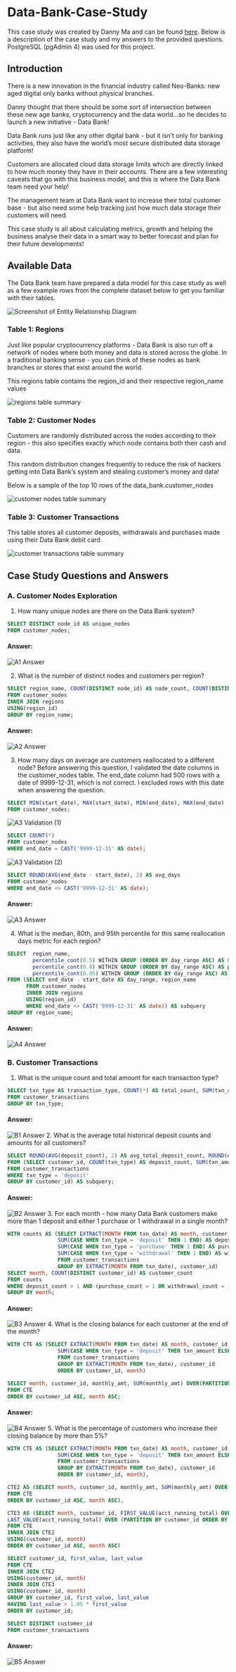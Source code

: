 # Data-Bank-Case-Study
This case study was created by Danny Ma and can be found [here](https://8weeksqlchallenge.com/case-study-4/). Below is a description of the case study and my answers to the provided questions. PostgreSQL (pgAdmin 4) was used for this project.
## Introduction
There is a new innovation in the financial industry called Neo-Banks: new aged digital only banks without physical branches.

Danny thought that there should be some sort of intersection between these new age banks, cryptocurrency and the data world…so he decides to launch a new initiative - Data Bank!

Data Bank runs just like any other digital bank - but it isn’t only for banking activities, they also have the world’s most secure distributed data storage platform!

Customers are allocated cloud data storage limits which are directly linked to how much money they have in their accounts. There are a few interesting caveats that go with this business model, and this is where the Data Bank team need your help!

The management team at Data Bank want to increase their total customer base - but also need some help tracking just how much data storage their customers will need.

This case study is all about calculating metrics, growth and helping the business analyse their data in a smart way to better forecast and plan for their future developments!

## Available Data
The Data Bank team have prepared a data model for this case study as well as a few example rows from the complete dataset below to get you familiar with their tables.

![Screenshot of Entity Relationship Diagram](https://8weeksqlchallenge.com/images/case-study-4-erd.png)

### Table 1: Regions
Just like popular cryptocurrency platforms - Data Bank is also run off a network of nodes where both money and data is stored across the globe. In a traditional banking sense - you can think of these nodes as bank branches or stores that exist around the world.

This regions table contains the region_id and their respective region_name values

![regions table summary](https://user-images.githubusercontent.com/129814364/229970861-a5f64012-9f4b-4b1a-9b2b-d71b7886bef6.JPG)

### Table 2: Customer Nodes
Customers are randomly distributed across the nodes according to their region - this also specifies exactly which node contains both their cash and data.

This random distribution changes frequently to reduce the risk of hackers getting into Data Bank’s system and stealing customer’s money and data!

Below is a sample of the top 10 rows of the data_bank.customer_nodes

![customer nodes table summary](https://user-images.githubusercontent.com/129814364/229971006-f4ff8239-e5b7-4c46-b427-7ed6041ce90e.JPG)

### Table 3: Customer Transactions
This table stores all customer deposits, withdrawals and purchases made using their Data Bank debit card.

![customer transactions table summary](https://user-images.githubusercontent.com/129814364/229971128-756f660c-c481-44a8-90a2-6b0cdfc26029.JPG)

## Case Study Questions and Answers
### A. Customer Nodes Exploration
1. How many unique nodes are there on the Data Bank system?
```sql
SELECT DISTINCT node_id AS unique_nodes
FROM customer_nodes;
```
#### Answer:
![A1 Answer](https://user-images.githubusercontent.com/129814364/230783766-abfbf86f-bf6d-40f7-b90b-10e980b71174.JPG)

2. What is the number of distinct nodes and customers per region?
```sql
SELECT region_name, COUNT(DISTINCT node_id) AS node_count, COUNT(DISTINCT customer_id) AS customer_count
FROM customer_nodes
INNER JOIN regions
USING(region_id)
GROUP BY region_name;
```
#### Answer:
![A2 Answer](https://user-images.githubusercontent.com/129814364/230783948-da7b7322-84af-417f-a11d-f19f13b721c8.JPG)

3. How many days on average are customers reallocated to a different node?
Before answering this question, I validated the date columns in the customer_nodes table. The end_date column had 500 rows with a date of 9999-12-31, which is not correct. I excluded rows with this date when answering the question.
```sql
SELECT MIN(start_date), MAX(start_date), MIN(end_date), MAX(end_date)
FROM customer_nodes;
```
![A3 Validation (1)](https://user-images.githubusercontent.com/129814364/230784847-2c26b39e-63f8-4a89-83fe-fccf8e5dfd1c.JPG)
```sql
SELECT COUNT(*)
FROM customer_nodes
WHERE end_date = CAST('9999-12-31' AS date);
```
![A3 Validation (2)](https://user-images.githubusercontent.com/129814364/230784885-b3daa26b-2419-4567-8d1b-e109755a2a05.JPG)
```sql
SELECT ROUND(AVG(end_date - start_date), 2) AS avg_days
FROM customer_nodes
WHERE end_date <> CAST('9999-12-31' AS date);
```
#### Answer:
![A3 Answer](https://user-images.githubusercontent.com/129814364/230784295-8e86d535-b492-408f-9725-f40bee3900a3.JPG)

4. What is the median, 80th, and 95th percentile for this same reallocation days metric for each region?
```sql
SELECT 	region_name,
		percentile_cont(0.5) WITHIN GROUP (ORDER BY day_range ASC) AS median,
		percentile_cont(0.8) WITHIN GROUP (ORDER BY day_range ASC) AS percentile_80th,
		percentile_cont(0.95) WITHIN GROUP (ORDER BY day_range ASC) AS percentile_95th
FROM (SELECT end_date - start_date AS day_range, region_name
	  FROM customer_nodes
	  INNER JOIN regions
	  USING(region_id)
	  WHERE end_date <> CAST('9999-12-31' AS date)) AS subquery
GROUP BY region_name;
```
#### Answer:
![A4 Answer](https://user-images.githubusercontent.com/129814364/230784392-989d67cf-14a6-41e6-bfcb-3dfe57632d5b.JPG)

### B. Customer Transactions
1. What is the unique count and total amount for each transaction type?
```sql
SELECT txn_type AS transaction_type, COUNT(*) AS total_count, SUM(txn_amount) AS total_amount
FROM customer_transactions
GROUP BY txn_type;
```
#### Answer:
![B1 Answer](https://user-images.githubusercontent.com/129814364/230789097-f4a4a76d-d7b0-4437-b2d6-6d218185655b.JPG)
2. What is the average total historical deposit counts and amounts for all customers?
```sql
SELECT ROUND(AVG(deposit_count), 2) AS avg_total_deposit_count, ROUND(AVG(deposit_amt), 2) AS avg_total_deposits
FROM (SELECT customer_id, COUNT(txn_type) AS deposit_count, SUM(txn_amount) AS deposit_amt
FROM customer_transactions
WHERE txn_type = 'deposit'
GROUP BY customer_id) AS subquery;
```
#### Answer:
![B2 Answer](https://user-images.githubusercontent.com/129814364/230789791-825b88d3-5224-49ce-a3ca-e8a477619b5a.JPG)
3. For each month - how many Data Bank customers make more than 1 deposit and either 1 purchase or 1 withdrawal in a single month?
```sql
WITH counts AS (SELECT EXTRACT(MONTH FROM txn_date) AS month, customer_id,
				SUM(CASE WHEN txn_type = 'deposit' THEN 1 END) AS deposit_count,
				SUM(CASE WHEN txn_type = 'purchase' THEN 1 END) AS purchase_count,
				SUM(CASE WHEN txn_type = 'withdrawal' THEN 1 END) AS withdrawal_count
				FROM customer_transactions
				GROUP BY EXTRACT(MONTH FROM txn_date), customer_id)
SELECT month, COUNT(DISTINCT customer_id) AS customer_count
FROM counts
WHERE deposit_count > 1 AND (purchase_count = 1 OR withdrawal_count = 1)
GROUP BY month;
```
#### Answer:
![B3 Answer](https://user-images.githubusercontent.com/129814364/230789894-1cf20abc-cc56-4e20-b7d2-56b80d0cc63c.JPG)
4. What is the closing balance for each customer at the end of the month?
```sql
WITH CTE AS (SELECT EXTRACT(MONTH FROM txn_date) AS month, customer_id,
				SUM(CASE WHEN txn_type = 'deposit' THEN txn_amount ELSE -txn_amount END) AS monthly_amt
				FROM customer_transactions
				GROUP BY EXTRACT(MONTH FROM txn_date), customer_id
				ORDER BY customer_id, month)

SELECT month, customer_id, monthly_amt, SUM(monthly_amt) OVER(PARTITION BY customer_id ORDER BY customer_id ASC, month ASC) AS acct_running_total
FROM CTE
ORDER BY customer_id ASC, month ASC;
```
#### Answer:
![B4 Answer](https://user-images.githubusercontent.com/129814364/230789933-382e569c-1191-4984-94e7-f75f9ec248cd.JPG)
5. What is the percentage of customers who increase their closing balance by more than 5%?
```sql
WITH CTE AS (SELECT EXTRACT(MONTH FROM txn_date) AS month, customer_id,
				SUM(CASE WHEN txn_type = 'deposit' THEN txn_amount ELSE -txn_amount END) AS monthly_amt
				FROM customer_transactions
				GROUP BY EXTRACT(MONTH FROM txn_date), customer_id
				ORDER BY customer_id, month),

CTE2 AS (SELECT month, customer_id, monthly_amt, SUM(monthly_amt) OVER(PARTITION BY customer_id ORDER BY customer_id ASC, month ASC) AS acct_running_total 
FROM CTE
ORDER BY customer_id ASC, month ASC),

CTE3 AS (SELECT month, customer_id, FIRST_VALUE(acct_running_total) OVER (PARTITION BY customer_id ORDER BY customer_id ASC, month ASC) AS first_value,
LAST_VALUE(acct_running_total) OVER (PARTITION BY customer_id ORDER BY customer_id ASC, month ASC ROWS BETWEEN UNBOUNDED PRECEDING AND UNBOUNDED FOLLOWING) AS last_value
FROM CTE
INNER JOIN CTE2
USING(customer_id, month)
ORDER BY customer_id ASC, month ASC)

SELECT customer_id, first_value, last_value
FROM CTE
INNER JOIN CTE2
USING(customer_id, month)
INNER JOIN CTE3
USING(customer_id, month)
GROUP BY customer_id, first_value, last_value
HAVING last_value > 1.05 * first_value
ORDER BY customer_id;

SELECT DISTINCT customer_id
FROM customer_transactions
```
#### Answer:
![B5 Answer](https://user-images.githubusercontent.com/129814364/230789985-efeb2fca-8d70-4796-81b5-39236edc83d2.JPG)
